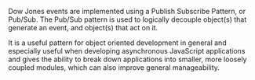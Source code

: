 ﻿Dow Jones events are implemented using a Publish Subscribe Pattern, or Pub/Sub. 
The Pub/Sub pattern is used to logically decouple object(s) that generate an event, and object(s) that act on it.

It is a useful pattern for object oriented development in general and especially useful when developing asynchronous JavaScript applications and gives the ability to break down applications into smaller, more loosely coupled modules, which can also improve general manageability.